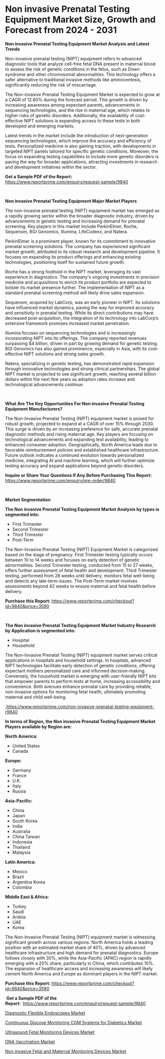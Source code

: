 <p><h1>Non invasive Prenatal Testing Equipment Market Size, Growth and Forecast from 2024 - 2031</h1></p><p><strong>Non invasive Prenatal Testing Equipment Market Analysis and Latest Trends</strong></p>
<p><p>Non-invasive prenatal testing (NIPT) equipment refers to advanced diagnostic tools that analyze cell-free fetal DNA present in maternal blood to assess the risk of genetic conditions in the fetus, such as Down syndrome and other chromosomal abnormalities. This technology offers a safer alternative to traditional invasive methods like amniocentesis, significantly reducing the risk of miscarriage.</p><p>The Non-invasive Prenatal Testing Equipment Market is expected to grow at a CAGR of 12.60% during the forecast period. This growth is driven by increasing awareness among expectant parents, advancements in sequencing technologies, and the rise in maternal age, which relates to higher risks of genetic disorders. Additionally, the availability of cost-effective NIPT solutions is expanding access to these tests in both developed and emerging markets.</p><p>Latest trends in the market include the introduction of next-generation sequencing technologies, which improve the accuracy and efficiency of tests. Personalized medicine is also gaining traction, with developments in targeted NIPT panels tailored for specific genetic conditions. Moreover, the focus on expanding testing capabilities to include more genetic disorders is paving the way for broader applications, attracting investments in research and development initiatives within the sector.</p></p>
<p><strong>Get a Sample PDF of the Report:&nbsp;</strong> <a href="https://www.reportprime.com/enquiry/request-sample/9840?utm_campaign=16&utm_medium=2&utm_source=Github&utm_content=ia&utm_term=02102024&utm_id=non-invasive-prenatal-testing-equipment">https://www.reportprime.com/enquiry/request-sample/9840</a></p>
<p>&nbsp;</p>
<p><strong>Non invasive Prenatal Testing Equipment Major Market Players</strong></p>
<p><p>The non-invasive prenatal testing (NIPT) equipment market has emerged as a rapidly growing sector within the broader diagnostic industry, driven by advancements in genetic testing and increasing demand for prenatal screening. Key players in this market include PerkinElmer, Roche, Sequenom, BGI Genomics, Illumina, LifeCodexx, and Natera.</p><p>PerkinElmer is a prominent player, known for its commitment to innovative prenatal screening solutions. The company has experienced significant market growth, attributed to its robust research and development pipeline. It focuses on expanding its product offerings and enhancing existing technologies, positioning itself for sustained future growth.</p><p>Roche has a strong foothold in the NIPT market, leveraging its vast experience in diagnostics. The company's ongoing investments in precision medicine and acquisitions to enrich its product portfolio are expected to bolster its market presence further. The implementation of NIPT as a standard prenatal screening method will likely drive sales expansion.</p><p>Sequenom, acquired by LabCorp, was an early pioneer in NIPT. Its solutions have influenced market dynamics, paving the way for improved accuracy and sensitivity in prenatal testing. While its direct contributions may have decreased post-acquisition, the integration of its technology into LabCorp’s extensive framework promises increased market penetration.</p><p>Illumina focuses on sequencing technologies and is increasingly incorporating NIPT into its offerings. The company reported revenues surpassing $4 billion, driven in part by growing demand for genetic testing. BGI Genomics has also gained prominence, especially in Asia, with its cost-effective NIPT solutions and strong sales growth.</p><p>Natera, specializing in genetic testing, has demonstrated rapid expansion through innovative technologies and strong clinical partnerships. The global NIPT market is projected to see significant growth, reaching several billion dollars within the next few years as adoption rates increase and technological advancements continue.</p></p>
<p>&nbsp;</p>
<p><strong>What Are The Key Opportunities For Non invasive Prenatal Testing Equipment Manufacturers?</strong></p>
<p><p>The Non-Invasive Prenatal Testing (NIPT) equipment market is poised for robust growth, projected to expand at a CAGR of over 15% through 2030. This surge is driven by an increasing preference for safe, accurate prenatal diagnostic methods and rising maternal age. Key players are focusing on technological advancements and expanding test availability, leading to enhanced consumer adoption. Geographically, North America leads due to favorable reimbursement policies and established healthcare infrastructure. Future outlook indicates a continued evolution towards personalized medicine, integrating AI and machine learning, which will further optimize testing accuracy and expand applications beyond genetic disorders.</p></p>
<p><strong>Inquire or Share Your Questions If Any Before Purchasing This Report:</strong> <a href="https://www.reportprime.com/enquiry/pre-order/9840?utm_campaign=16&utm_medium=2&utm_source=Github&utm_content=ia&utm_term=02102024&utm_id=non-invasive-prenatal-testing-equipment">https://www.reportprime.com/enquiry/pre-order/9840</a></p>
<p>&nbsp;</p>
<p><strong>Market Segmentation</strong></p>
<p><strong>The Non invasive Prenatal Testing Equipment Market Analysis by types is segmented into:</strong></p>
<p><ul><li>First Trimester</li><li>Second Trimester</li><li>Third Trimester</li><li>Post-Term</li></ul></p>
<p><p>The Non-Invasive Prenatal Testing (NIPT) Equipment Market is categorized based on the stage of pregnancy. First Trimester testing typically occurs between 10 to 14 weeks and focuses on early detection of genetic abnormalities. Second Trimester testing, conducted from 15 to 27 weeks, offers further assessment of fetal health and development. Third Trimester testing, performed from 28 weeks until delivery, monitors fetal well-being and detects any late-term issues. The Post-Term market involves assessments beyond 42 weeks to ensure maternal and fetal health before delivery.</p></p>
<p><strong>Purchase this Report:&nbsp;</strong><a href="https://www.reportprime.com/checkout?id=9840&price=3590&utm_campaign=16&utm_medium=2&utm_source=Github&utm_content=ia&utm_term=02102024&utm_id=non-invasive-prenatal-testing-equipment">https://www.reportprime.com/checkout?id=9840&price=3590</a></p>
<p>&nbsp;</p>
<p><strong>The Non invasive Prenatal Testing Equipment Market Industry Research by Application is segmented into:</strong></p>
<p><ul><li>Hospital</li><li>Household</li></ul></p>
<p><p>The Non-Invasive Prenatal Testing (NIPT) equipment market serves critical applications in hospitals and household settings. In hospitals, advanced NIPT technologies facilitate early detection of genetic conditions, offering expectant mothers personalized care and informed decision-making. Conversely, the household market is emerging with user-friendly NIPT kits that empower parents to perform tests at home, increasing accessibility and convenience. Both avenues enhance prenatal care by providing reliable, non-invasive options for monitoring fetal health, ultimately promoting maternal and child well-being.</p></p>
<p><a href="https://www.reportprime.com/non-invasive-prenatal-testing-equipment-r9840?utm_campaign=16&utm_medium=2&utm_source=Github&utm_content=ia&utm_term=02102024&utm_id=non-invasive-prenatal-testing-equipment">&nbsp;https://www.reportprime.com/non-invasive-prenatal-testing-equipment-r9840</a></p>
<p><strong>In terms of Region, the Non invasive Prenatal Testing Equipment Market Players available by Region are:</strong></p>
<p>
    <p> <strong> North America: </strong>
        <ul>
            <li>United States</li>
            <li>Canada</li>
        </ul>
        </p> 
    <p> <strong> Europe: </strong>
        <ul>
            <li>Germany</li>
            <li>France</li>
            <li>U.K.</li>
            <li>Italy</li>
            <li>Russia</li>
        </ul>
        </p> 
    <p> <strong> Asia-Pacific: </strong>
        <ul>
            <li>China</li>
            <li>Japan</li>
            <li>South Korea</li>
            <li>India</li>
            <li>Australia</li>
            <li>China Taiwan</li>
            <li>Indonesia</li>
            <li>Thailand</li>
            <li>Malaysia</li>
        </ul>
        </p> 
    <p> <strong> Latin America: </strong>
        <ul>
            <li>Mexico</li>
            <li>Brazil</li>
            <li>Argentina Korea</li>
            <li>Colombia</li>
        </ul>
        </p> 
    <p> <strong> Middle East & Africa: </strong>
        <ul>
            <li>Turkey</li>
            <li>Saudi</li>
            <li>Arabia</li>
            <li>UAE</li>
            <li>Korea</li>
        </ul>
    </p>
    </p>
<p><p>The Non-Invasive Prenatal Testing (NIPT) equipment market is witnessing significant growth across various regions. North America holds a leading position with an estimated market share of 40%, driven by advanced healthcare infrastructure and high demand for prenatal diagnostics. Europe follows closely with 30%, while the Asia-Pacific (APAC) region is rapidly emerging with a 20% share, particularly in China, which contributes 10%. The expansion of healthcare access and increasing awareness will likely cement North America and Europe as dominant players in the NIPT market.</p></p>
<p><strong>Purchase this Report: </strong><a href="https://www.reportprime.com/checkout?id=9840&price=3590&utm_campaign=16&utm_medium=2&utm_source=Github&utm_content=ia&utm_term=02102024&utm_id=non-invasive-prenatal-testing-equipment">https://www.reportprime.com/checkout?id=9840&price=3590</a></p>
<p>&nbsp;<strong>Get a Sample PDF of the Report:&nbsp;&nbsp;</strong><a href="https://www.reportprime.com/enquiry/request-sample/9840?utm_campaign=16&utm_medium=2&utm_source=Github&utm_content=ia&utm_term=02102024&utm_id=non-invasive-prenatal-testing-equipment">https://www.reportprime.com/enquiry/request-sample/9840</a></p>
<p><strong></strong></p>
<p><p><a href="https://github.com/MarciaRunte/Market-Research-Report-List-1/blob/main/diagnostic-flexible-endoscopes-market.md?utm_campaign=16&utm_medium=2&utm_source=Github&utm_content=ia&utm_term=02102024&utm_id=non-invasive-prenatal-testing-equipment">Diagnostic Flexible Endoscopes Market</a></p><p><a href="https://github.com/MariaWashington76/Market-Research-Report-List-1/blob/main/continuous-glucose-monitoring-cgm-systems-for-diabetics-market.md?utm_campaign=16&utm_medium=2&utm_source=Github&utm_content=ia&utm_term=02102024&utm_id=non-invasive-prenatal-testing-equipment">Continuous Glucose Monitoring CGM Systems for Diabetics Market</a></p><p><a href="https://issuu.com/reportprime-2/docs/ultrasound-fetal-monitoring-devices_26d20cf525102b?utm_campaign=16&utm_medium=2&utm_source=Github&utm_content=ia&utm_term=02102024&utm_id=non-invasive-prenatal-testing-equipment">Ultrasound Fetal Monitoring Devices Market</a></p><p><a href="https://www.linkedin.com/pulse/dna-vaccination-market-transformation-growth-forecasts-driving-07zhf?utm_campaign=16&utm_medium=2&utm_source=Github&utm_content=ia&utm_term=02102024&utm_id=non-invasive-prenatal-testing-equipment">DNA Vaccination Market</a></p><p><a href="https://issuu.com/reportprime-2/docs/non-invasive-fetal-and-maternal-mon_64ad6a9cfb02aa?utm_campaign=16&utm_medium=2&utm_source=Github&utm_content=ia&utm_term=02102024&utm_id=non-invasive-prenatal-testing-equipment">Non invasive Fetal and Maternal Monitoring Devices Market</a></p></p>